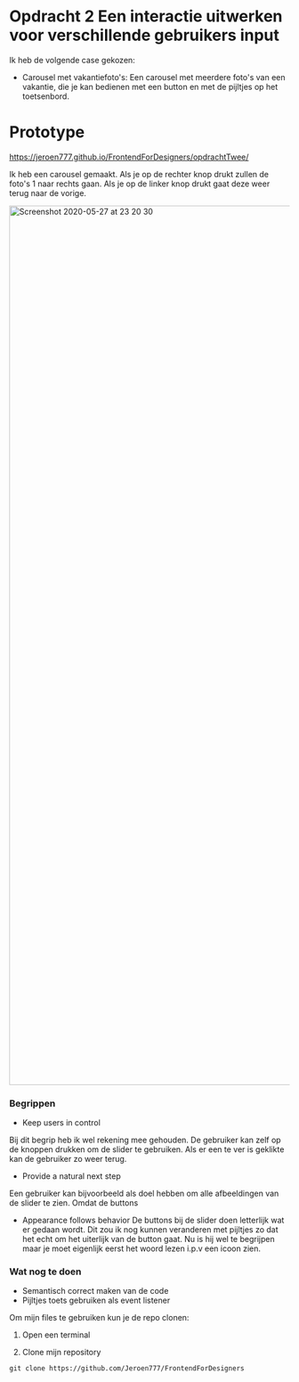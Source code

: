 # Opdracht 2 Een interactie uitwerken voor verschillende gebruikers input
Ik heb de volgende case gekozen:
* Carousel met vakantiefoto's: Een carousel met meerdere foto's van een vakantie, die je kan bedienen met een button en met de pijltjes op het toetsenbord.

# Prototype
https://jeroen777.github.io/FrontendForDesigners/opdrachtTwee/

Ik heb een carousel gemaakt. Als je op de rechter knop drukt zullen de foto's 1 naar rechts gaan. Als je op de linker knop drukt gaat deze weer terug naar de vorige.

<img width="1579" alt="Screenshot 2020-05-27 at 23 20 30" src="https://user-images.githubusercontent.com/60734114/83073412-b44dcb80-a070-11ea-9a8d-c4969d005447.png">

### Begrippen

* Keep users in control 

Bij dit begrip heb ik wel rekening mee gehouden. De gebruiker kan zelf op de knoppen drukken om de slider te gebruiken. Als er een te ver is geklikte kan de gebruiker zo weer terug.

* Provide a natural next step

Een gebruiker kan bijvoorbeeld als doel hebben om alle afbeeldingen van de slider te zien. Omdat de buttons 

* Appearance follows behavior
De buttons bij de slider doen letterlijk wat er gedaan wordt. Dit zou ik nog kunnen veranderen met pijltjes zo dat het echt om het uiterlijk van de button gaat. Nu is hij wel te begrijpen maar je moet eigenlijk eerst het woord lezen i.p.v een icoon zien.

### Wat nog te doen

- Semantisch correct maken van de code
- Pijltjes toets gebruiken als event listener

Om mijn files te gebruiken kun je de repo clonen: 

1. Open een terminal

2. Clone mijn repository 
```
git clone https://github.com/Jeroen777/FrontendForDesigners
